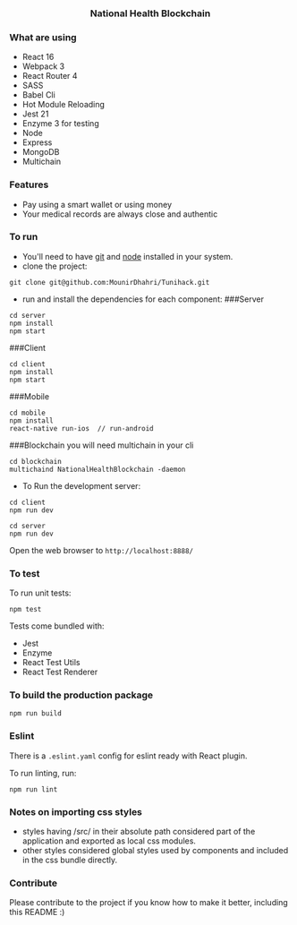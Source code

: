 

<p align="center">
    <h3 align="center">National Health Blockchain<br></h3>
</p>


### What are using

* React 16
* Webpack 3
* React Router 4
* SASS
* Babel Cli
* Hot Module Reloading
* Jest 21
* Enzyme 3 for testing
* Node
* Express
* MongoDB
* Multichain



### Features

* Pay using a smart wallet or using money
* Your medical records are always close and authentic

### To run

* You'll need to have [git](https://git-scm.com/) and [node](https://nodejs.org/en/) installed in your system.
* clone the project:

```
git clone git@github.com:MounirDhahri/Tunihack.git
```

* run and install the dependencies for each component:
###Server
```
cd server
npm install
npm start
```
###Client
```
cd client
npm install
npm start
```
###Mobile
```
cd mobile
npm install
react-native run-ios  // run-android

```
###Blockchain
you will need multichain in your cli
```
cd blockchain
multichaind NationalHealthBlockchain -daemon

```


* To Run the development server:

```
cd client
npm run dev
```

```
cd server
npm run dev
```


Open the web browser to `http://localhost:8888/`

### To test
To run unit tests:

```
npm test
```

Tests come bundled with:

* Jest
* Enzyme
* React Test Utils
* React Test Renderer

### To build the production package

```
npm run build
```

### Eslint
There is a `.eslint.yaml` config for eslint ready with React plugin.

To run linting, run:

```
npm run lint
```

### Notes on importing css styles
* styles having /src/ in their absolute path considered part of the application and exported as local css modules.
* other styles considered global styles used by components and included in the css bundle directly.

### Contribute
Please contribute to the project if you know how to make it better, including this README :)
